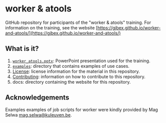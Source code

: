 # worker & atools

GitHub repository for participants of the "worker & atools" training.
For information on the training, see the website
[https://gjbex.github.io/worker-and-atools/](https://gjbex.github.io/worker-and-atools/)


## What is it?

1. [`worker_atools.pptx`](worker_atools.pptx): PowerPoint
   presentation used for the training.
1. [`examples`](examples): directory that contains examples of use cases.
1. [License](LICENSE): license information for the material in this repository.
1. [Contributing](CONTRIBUTING.md): information on how to contribute to this
   repository.
1. docs: directory containing the website for this repository.

## Acknowledgements

Examples  examples of job scripts for worker were kindly provided
by Mag Selwa [mag.selwa@kuleuven.be](mailto:mag.selwa@kuleuven.be).

